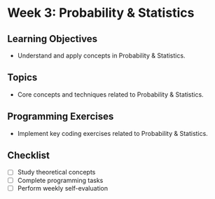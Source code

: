 # Week 3: Probability & Statistics

## Learning Objectives
- Understand and apply concepts in Probability & Statistics.

## Topics
- Core concepts and techniques related to Probability & Statistics.

## Programming Exercises
- Implement key coding exercises related to Probability & Statistics.

## Checklist
- [ ] Study theoretical concepts
- [ ] Complete programming tasks
- [ ] Perform weekly self-evaluation
